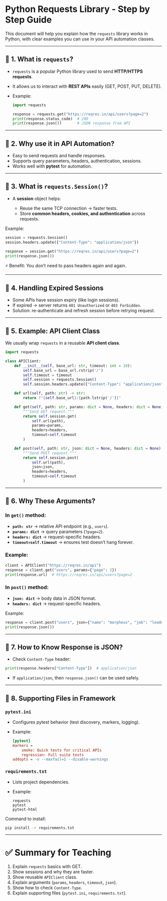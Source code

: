 #  Python Requests Library - Step by Step Guide

This document will help you explain how the `requests` library works in Python, with clear examples you can use in your API automation classes.

---

## 🔹 1. What is `requests`?

* `requests` is a popular Python library used to send **HTTP/HTTPS requests**.
* It allows us to interact with **REST APIs** easily (GET, POST, PUT, DELETE).
* Example:

  ```python
  import requests

  response = requests.get("https://reqres.in/api/users?page=2")
  print(response.status_code)  # 200
  print(response.json())       # JSON response from API
  ```

---

## 🔹 2. Why use it in API Automation?

* Easy to send requests and handle responses.
* Supports query parameters, headers, authentication, sessions.
* Works well with **pytest** for automation.

---

## 🔹 3. What is `requests.Session()`?

* A **session** object helps:

  * Reuse the same TCP connection → faster tests.
  * Store **common headers, cookies, and authentication** across requests.

Example:

```python
session = requests.Session()
session.headers.update({"Content-Type": "application/json"})

response = session.get("https://reqres.in/api/users?page=2")
print(response.json())
```

⚡ Benefit: You don’t need to pass headers again and again.

---

## 🔹 4. Handling Expired Sessions

* Some APIs have session expiry (like login sessions).
* If expired → server returns `401 Unauthorized` or `403 Forbidden`.
* Solution: re-authenticate and refresh session before retrying request.

---

## 🔹 5. Example: API Client Class

We usually wrap `requests` in a reusable **API client class**.

```python
import requests

class APIClient:
    def __init__(self, base_url: str, timeout: int = 10):
        self.base_url = base_url.rstrip('/')
        self.timeout = timeout
        self.session = requests.Session()
        self.session.headers.update({"Content-Type": "application/json"})

    def url(self, path: str) -> str:
        return f"{self.base_url}/{path.lstrip('/')}"

    def get(self, path: str, params: dict = None, headers: dict = None) -> requests.Response:
        """Send GET request."""
        return self.session.get(
            self.url(path),
            params=params,
            headers=headers,
            timeout=self.timeout
        )

    def post(self, path: str, json: dict = None, headers: dict = None) -> requests.Response:
        """Send POST request."""
        return self.session.post(
            self.url(path),
            json=json,
            headers=headers,
            timeout=self.timeout
        )
```

---

## 🔹 6. Why These Arguments?

### In `get()` method:

* **`path: str`** → relative API endpoint (e.g., `users`).
* **`params: dict`** → query parameters (`?page=2`).
* **`headers: dict`** → request-specific headers.
* **`timeout=self.timeout`** → ensures test doesn’t hang forever.

### Example:

```python
client = APIClient("https://reqres.in/api")
response = client.get("users", params={"page": 2})
print(response.url)  # https://reqres.in/api/users?page=2
```

### In `post()` method:

* **`json: dict`** → body data in JSON format.
* **`headers: dict`** → request-specific headers.

Example:

```python
response = client.post("users", json={"name": "morpheus", "job": "leader"})
print(response.json())
```

---

## 🔹 7. How to Know Response is JSON?

* Check `Content-Type` header:

```python
print(response.headers["Content-Type"])  # application/json
```

* If `application/json`, then `response.json()` can be used safely.

---

## 🔹 8. Supporting Files in Framework

### `pytest.ini`

* Configures pytest behavior (test discovery, markers, logging).
* Example:

  ```ini
  [pytest]
  markers =
      smoke: Quick tests for critical APIs
      regression: Full suite tests
  addopts = -v --maxfail=1 --disable-warnings
  ```

### `requirements.txt`

* Lists project dependencies.
* Example:

  ```
  requests
  pytest
  pytest-html
  ```

Command to install:

```bash
pip install -r requirements.txt
```

---

# ✅ Summary for Teaching

1. Explain `requests` basics with GET.
2. Show sessions and why they are faster.
3. Show reusable `APIClient` class.
4. Explain arguments (`params`, `headers`, `timeout`, `json`).
5. Show how to check `Content-Type`.
6. Explain supporting files (`pytest.ini`, `requirements.txt`).
